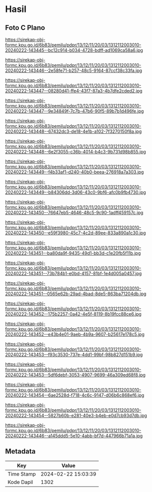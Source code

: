 # Hasil

## Foto C Plano

https://sirekap-obj-formc.kpu.go.id/6b83/pemilu/pdpr/13/12/11/20/03/1312112003010-20240222-143445--bc12c914-b034-4728-bdff-ad1069ca58a6.jpg

https://sirekap-obj-formc.kpu.go.id/6b83/pemilu/pdpr/13/12/11/20/03/1312112003010-20240222-143446--2e58fe71-b257-48c5-9164-87ccf38c33fa.jpg

https://sirekap-obj-formc.kpu.go.id/6b83/pemilu/pdpr/13/12/11/20/03/1312112003010-20240222-143447--08280d41-ffe4-43f7-87a3-4b7dfe2cded2.jpg

https://sirekap-obj-formc.kpu.go.id/6b83/pemilu/pdpr/13/12/11/20/03/1312112003010-20240222-143447--9e34849f-7c7b-47b6-90f5-89b7b1d496fe.jpg

https://sirekap-obj-formc.kpu.go.id/6b83/pemilu/pdpr/13/12/11/20/03/1312112003010-20240222-143448--67432dc3-de18-4e1b-a102-7f3270150f8a.jpg

https://sirekap-obj-formc.kpu.go.id/6b83/pemilu/pdpr/13/12/11/20/03/1312112003010-20240222-143448--6e2f3055-c36b-4014-b4c3-9b731d98b855.jpg

https://sirekap-obj-formc.kpu.go.id/6b83/pemilu/pdpr/13/12/11/20/03/1312112003010-20240222-143449--f4b33af1-d240-40b0-beea-276918a7a303.jpg

https://sirekap-obj-formc.kpu.go.id/6b83/pemilu/pdpr/13/12/11/20/03/1312112003010-20240222-143449--b84306dd-3d06-43c0-9bf6-afc0b9fb4730.jpg

https://sirekap-obj-formc.kpu.go.id/6b83/pemilu/pdpr/13/12/11/20/03/1312112003010-20240222-143450--76647eb5-4646-48c5-9c90-1adff459157c.jpg

https://sirekap-obj-formc.kpu.go.id/6b83/pemilu/pdpr/13/12/11/20/03/1312112003010-20240222-143450--e59f3980-45c7-4c2d-89ee-833a890a1c30.jpg

https://sirekap-obj-formc.kpu.go.id/6b83/pemilu/pdpr/13/12/11/20/03/1312112003010-20240222-143451--ba80da9f-9435-49d1-bb3d-c1e20fb5f11b.jpg

https://sirekap-obj-formc.kpu.go.id/6b83/pemilu/pdpr/13/12/11/20/03/1312112003010-20240222-143451--73b784b1-e0bd-4157-81bf-1e4d005a0457.jpg

https://sirekap-obj-formc.kpu.go.id/6b83/pemilu/pdpr/13/12/11/20/03/1312112003010-20240222-143451--0565e62b-29ad-4bad-8de5-863ba71204db.jpg

https://sirekap-obj-formc.kpu.go.id/6b83/pemilu/pdpr/13/12/11/20/03/1312112003010-20240222-143452--175b2257-0a42-4e5f-8119-8b19fcc88ce6.jpg

https://sirekap-obj-formc.kpu.go.id/6b83/pemilu/pdpr/13/12/11/20/03/1312112003010-20240222-143452--e43b4e01-9aeb-4b9a-9607-b25617e178c5.jpg

https://sirekap-obj-formc.kpu.go.id/6b83/pemilu/pdpr/13/12/11/20/03/1312112003010-20240222-143453--f93c3530-737e-4dd1-99bf-98b827d151b9.jpg

https://sirekap-obj-formc.kpu.go.id/6b83/pemilu/pdpr/13/12/11/20/03/1312112003010-20240222-143453--5df6debf-3053-4907-9699-46a309ed68f8.jpg

https://sirekap-obj-formc.kpu.go.id/6b83/pemilu/pdpr/13/12/11/20/03/1312112003010-20240222-143454--6ae2528d-f718-4c6c-9147-d06b6c868ef6.jpg

https://sirekap-obj-formc.kpu.go.id/6b83/pemilu/pdpr/13/12/11/20/03/1312112003010-20240222-143454--5827b60b-e281-40e3-b4eb-e0d7cb93d7db.jpg

https://sirekap-obj-formc.kpu.go.id/6b83/pemilu/pdpr/13/12/11/20/03/1312112003010-20240222-143446--a145ddd5-5e10-4abb-bf7d-447966b71a1a.jpg


## Metadata

| Key        | Value               |
| ---------- | ------------------- |
| Time Stamp | 2024-02-22 15:03:39 |
| Kode Dapil | 1302                |



